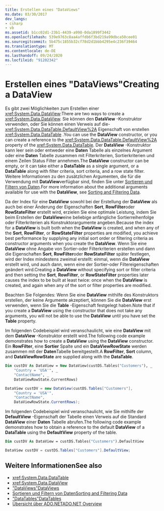 ```yaml
---
title: Erstellen eines "DataViews"
ms.date: 03/30/2017
dev_langs:
- csharp
- vb
ms.assetid: b1cc02d1-23b1-4439-a998-0da1899f3442
ms.openlocfilehash: 539e9763c8aa4affdb6f3bd219a99dbca50cee01
ms.sourcegitcommit: 5b475c1855b32cf78d2d1bbb4295e4c236f39464
ms.translationtype: MT
ms.contentlocale: de-DE
ms.lasthandoff: 09/24/2020
ms.locfileid: "91202342"
---
```

# <a name="creating-a-dataview"></a><span data-ttu-id="d4c07-102">Erstellen eines "DataViews"</span><span class="sxs-lookup"><span data-stu-id="d4c07-102">Creating a DataView</span></span>

<span data-ttu-id="d4c07-103">Es gibt zwei Möglichkeiten zum Erstellen einer <xref:System.Data.DataView>:</span><span class="sxs-lookup"><span data-stu-id="d4c07-103">There are two ways to create a <xref:System.Data.DataView>.</span></span> <span data-ttu-id="d4c07-104">Sie können den **DataView** -Konstruktor verwenden, oder Sie können einen Verweis auf die- <xref:System.Data.DataTable.DefaultView%2A> Eigenschaft von erstellen <xref:System.Data.DataTable> .</span><span class="sxs-lookup"><span data-stu-id="d4c07-104">You can use the **DataView** constructor, or you can create a reference to the <xref:System.Data.DataTable.DefaultView%2A> property of the <xref:System.Data.DataTable>.</span></span> <span data-ttu-id="d4c07-105">Der **DataView** -Konstruktor kann leer sein oder entweder eine **Daten** Tabelle als einzelnes Argument oder eine **Daten** Tabelle zusammen mit Filterkriterien, Sortierkriterien und einem Zeilen Status Filter annehmen.</span><span class="sxs-lookup"><span data-stu-id="d4c07-105">The **DataView** constructor can be empty, or it can take either a **DataTable** as a single argument, or a **DataTable** along with filter criteria, sort criteria, and a row state filter.</span></span> <span data-ttu-id="d4c07-106">Weitere Informationen zu den zusätzlichen Argumenten, die für die Verwendung mit **DataView**verfügbar sind, finden Sie unter [Sortieren und Filtern von Daten](sorting-and-filtering-data.md).</span><span class="sxs-lookup"><span data-stu-id="d4c07-106">For more information about the additional arguments available for use with the **DataView**, see [Sorting and Filtering Data](sorting-and-filtering-data.md).</span></span>  
  
 <span data-ttu-id="d4c07-107">Da der Index für eine **DataView** sowohl bei der Erstellung der **DataView** als auch bei einer Änderung der Eigenschaften **Sort**, **RowFilter**oder **RowStateFilter** erstellt wird, erzielen Sie eine optimale Leistung, indem Sie beim Erstellen der **DataView**eine beliebige anfängliche Sortierreihenfolge oder Filterkriterien als Konstruktorargumente angeben.</span><span class="sxs-lookup"><span data-stu-id="d4c07-107">Because the index for a **DataView** is built both when the **DataView** is created, and when any of the **Sort**, **RowFilter**, or **RowStateFilter** properties are modified, you achieve best performance by supplying any initial sort order or filtering criteria as constructor arguments when you create the **DataView**.</span></span> <span data-ttu-id="d4c07-108">Wenn Sie eine **DataView** ohne Angabe von Sortier-oder Filterkriterien erstellen und dann die Eigenschaften **Sort**, **RowFilter**oder **RowStateFilter** später festlegen, wird der Index mindestens zweimal erstellt: einmal, wenn die **DataView** erstellt wird, und auch dann, wenn eine der Sortier-oder Filtereigenschaften geändert wird.</span><span class="sxs-lookup"><span data-stu-id="d4c07-108">Creating a **DataView** without specifying sort or filter criteria and then setting the **Sort**, **RowFilter**, or **RowStateFilter** properties later causes the index to be built at least twice: once when the **DataView** is created, and again when any of the sort or filter properties are modified.</span></span>  
  
 <span data-ttu-id="d4c07-109">Beachten Sie Folgendes: Wenn Sie eine **DataView** mithilfe des Konstruktors erstellen, der keine Argumente akzeptiert, können Sie die **DataView** erst verwenden, wenn Sie die **Table** -Eigenschaft festgelegt haben.</span><span class="sxs-lookup"><span data-stu-id="d4c07-109">Note that if you create a **DataView** using the constructor that does not take any arguments, you will not be able to use the **DataView** until you have set the **Table** property.</span></span>  
  
 <span data-ttu-id="d4c07-110">Im folgenden Codebeispiel wird veranschaulicht, wie eine **DataView** mit dem **DataView** -Konstruktor erstellt wird.</span><span class="sxs-lookup"><span data-stu-id="d4c07-110">The following code example demonstrates how to create a **DataView** using the **DataView** constructor.</span></span> <span data-ttu-id="d4c07-111">Ein **RowFilter**, eine **Sortier** Spalte und ein **DataViewRowState** werden zusammen mit der **Daten**Tabelle bereitgestellt.</span><span class="sxs-lookup"><span data-stu-id="d4c07-111">A **RowFilter**, **Sort** column, and **DataViewRowState** are supplied along with the **DataTable**.</span></span>  
  
```vb  
Dim custDV As DataView = New DataView(custDS.Tables("Customers"), _  
    "Country = 'USA'", _  
    "ContactName", _  
    DataViewRowState.CurrentRows)  
```  
  
```csharp  
DataView custDV = new DataView(custDS.Tables["Customers"],
    "Country = 'USA'",
    "ContactName",
    DataViewRowState.CurrentRows);  
```  
  
 <span data-ttu-id="d4c07-112">Im folgenden Codebeispiel wird veranschaulicht, wie Sie mithilfe der **DefaultView** -Eigenschaft der Tabelle einen Verweis auf die Standard **DataView** einer **Daten** Tabelle abrufen.</span><span class="sxs-lookup"><span data-stu-id="d4c07-112">The following code example demonstrates how to obtain a reference to the default **DataView** of a **DataTable** using the **DefaultView** property of the table.</span></span>  
  
```vb  
Dim custDV As DataView = custDS.Tables("Customers").DefaultView  
```  
  
```csharp  
DataView custDV = custDS.Tables["Customers"].DefaultView;  
```  
  
## <a name="see-also"></a><span data-ttu-id="d4c07-113">Weitere Informationen</span><span class="sxs-lookup"><span data-stu-id="d4c07-113">See also</span></span>

- <xref:System.Data.DataTable>
- <xref:System.Data.DataView>
- [<span data-ttu-id="d4c07-114">"DataViews"</span><span class="sxs-lookup"><span data-stu-id="d4c07-114">DataViews</span></span>](dataviews.md)
- [<span data-ttu-id="d4c07-115">Sortieren und Filtern von Daten</span><span class="sxs-lookup"><span data-stu-id="d4c07-115">Sorting and Filtering Data</span></span>](sorting-and-filtering-data.md)
- [<span data-ttu-id="d4c07-116">"DataTables"</span><span class="sxs-lookup"><span data-stu-id="d4c07-116">DataTables</span></span>](datatables.md)
- [<span data-ttu-id="d4c07-117">Übersicht über ADO.NET</span><span class="sxs-lookup"><span data-stu-id="d4c07-117">ADO.NET Overview</span></span>](../ado-net-overview.md)

